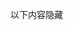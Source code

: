 
以下内容隐藏

[comment]: <> (我强烈支持理发店的tony老师应该先考个证才能上岗，一点审美都没有。)

[comment]: <> (去年也就是2020年我留的是板寸，已经快忘记自己寸头的样子了。那时候刚研一，脸圆圆的，顶着个寸头见新同学哈哈哈哈，)

[comment]: <> (后来今年也见是21张龙问我，怎么你头发这么多了，班级轰趴的时候还一起合影了哈哈哈。。我说不是头发多，是我头发长长了，)

[comment]: <> (我比较喜欢这种风格的发型，)

[comment]: <> (由于本人不是很好看，所以照片是不可能放在朋友圈的，影响圈容圈貌哈哈哈)

[comment]: <> (![]&#40;https://tva1.sinaimg.cn/large/008i3skNgy1gt13x56y2sj30xg0u00wj.jpg&#41;)



[comment]: <> (、镜子不好操作，用Mac还行)

[comment]: <> (现在实习公司里都是男的多，有时候还是没注意自己的形象，)

[comment]: <> (单身久了，有时候确实顾不上，长得不算好看的人，不积极努力去寻找能接受这样的自己的人，是不可能摆脱单身的，尤其是男的23333)

[comment]: <> (不过我这个人有个好处是，不知道为啥我很喜欢自己的样子，而有一些长得很好看的男的，还是经常对自己长相不满意，我觉得duck不必了)

[comment]: <> (![]&#40;https://tva1.sinaimg.cn/large/008i3skNgy1gt13ywrnfcj30xg0u0dk0.jpg&#41;)





[comment]: <> (大功告成)



[comment]: <> (![]&#40;https://tva1.sinaimg.cn/large/008i3skNgy1gt13xa92ulj30xg0u078a.jpg&#41;)



[comment]: <> (去公司应该头发不会翘起一小撮了)

